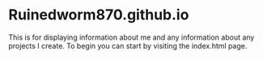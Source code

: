 # Ruinedworm870.github.io
This is for displaying information about me and any information about any projects I create.
To begin you can start by visiting the index.html page.
